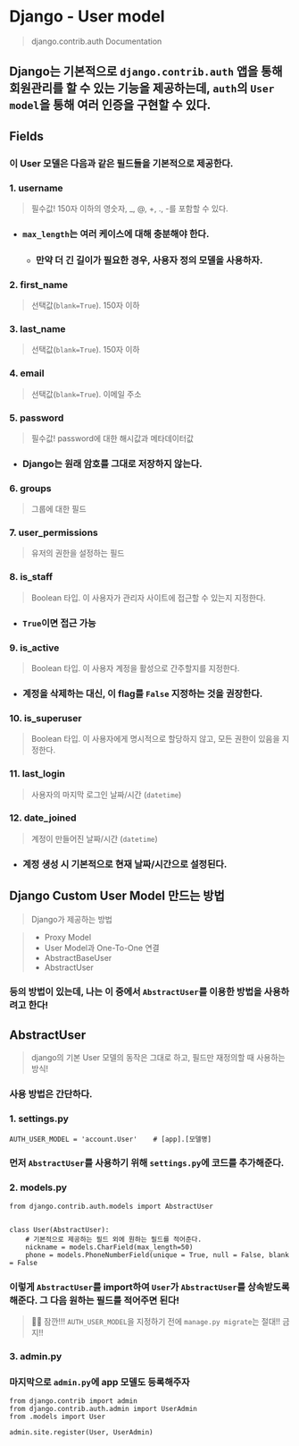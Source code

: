# Django - User model
> django.contrib.auth Documentation
## Django는 기본적으로 `django.contrib.auth` 앱을 통해 회원관리를 할 수 있는 기능을 제공하는데, `auth`의 `User model`을 통해 여러 인증을 구현할 수 있다.

## Fields
### 이 User 모델은 다음과 같은 필드들을 기본적으로 제공한다.

### 1. username
> 필수값! 150자 이하의 영숫자, _, @, +, ., -를 포함할 수 있다.
- ### `max_length`는 여러 케이스에 대해 충분해야 한다.
  - ### 만약 더 긴 길이가 필요한 경우, 사용자 정의 모델을 사용하자.

### 2. first_name
> 선택값(`blank=True`). 150자 이하

### 3. last_name
> 선택값(`blank=True`). 150자 이하

### 4. email
> 선택값(`blank=True`). 이메일 주소

### 5. password
> 필수값! password에 대한 해시값과 메타데이터값
- ### Django는 원래 암호를 그대로 저장하지 않는다.

### 6. groups
> 그룹에 대한 필드

### 7. user_permissions
> 유저의 권한을 설정하는 필드

### 8. is_staff
> Boolean 타입. 이 사용자가 관리자 사이트에 접근할 수 있는지 지정한다.
- ### `True`이면 접근 가능

### 9. is_active
> Boolean 타입. 이 사용자 계정을 활성으로 간주할지를 지정한다.
- ### 계정을 삭제하는 대신, 이 flag를 `False` 지정하는 것을 권장한다.

### 10. is_superuser
> Boolean 타입. 이 사용자에게 명시적으로 할당하지 않고, 모든 권한이 있음을 지정한다.

### 11. last_login
> 사용자의 마지막 로그인 날짜/시간 (`datetime`)

### 12. date_joined
> 계정이 만들어진 날짜/시간 (`datetime`)
- ### 계정 생성 시 기본적으로 현재 날짜/시간으로 설정된다.

## Django Custom User Model 만드는 방법
> Django가 제공하는 방법

> - Proxy Model
> - User Model과 One-To-One 연결
> - AbstractBaseUser
> - AbstractUser

### 등의 방법이 있는데, 나는 이 중에서 `AbstractUser`를 이용한 방법을 사용하려고 한다!

## AbstractUser
> django의 기본 User 모델의 동작은 그대로 하고, 필드만 재정의할 때 사용하는 방식!
### 사용 방법은 간단하다.

### 1. settings.py
```
AUTH_USER_MODEL = 'account.User'	# [app].[모델명]
```
### 먼저 `AbstractUser`를 사용하기 위해 `settings.py`에 코드를 추가해준다.

### 2. models.py
```
from django.contrib.auth.models import AbstractUser


class User(AbstractUser):
    # 기본적으로 제공하는 필드 외에 원하는 필드를 적어준다.
    nickname = models.CharField(max_length=50)
    phone = models.PhoneNumberField(unique = True, null = False, blank = False
```
### 이렇게 `AbstractUser`를 import하여 `User`가 `AbstractUser`를 상속받도록 해준다. 그 다음 원하는 필드를 적어주면 된다!
> ✋🏻 잠깐!!!
`AUTH_USER_MODEL`을 지정하기 전에 `manage.py migrate`는 절대!! 금지!!

### 3. admin.py
### 마지막으로 `admin.py`에 app 모델도 등록해주자
```
from django.contrib import admin
from django.contrib.auth.admin import UserAdmin
from .models import User

admin.site.register(User, UserAdmin)
```